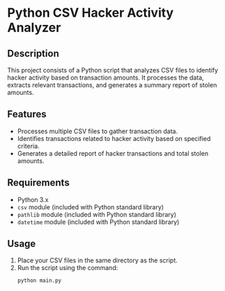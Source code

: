 # Python CSV Hacker Activity Analyzer

## Description
This project consists of a Python script that analyzes CSV files to identify hacker activity based on transaction amounts. It processes the data, extracts relevant transactions, and generates a summary report of stolen amounts.

## Features
- Processes multiple CSV files to gather transaction data.
- Identifies transactions related to hacker activity based on specified criteria.
- Generates a detailed report of hacker transactions and total stolen amounts.

## Requirements
- Python 3.x
- `csv` module (included with Python standard library)
- `pathlib` module (included with Python standard library)
- `datetime` module (included with Python standard library)

## Usage
1. Place your CSV files in the same directory as the script.
2. Run the script using the command:
   ```bash
   python main.py
